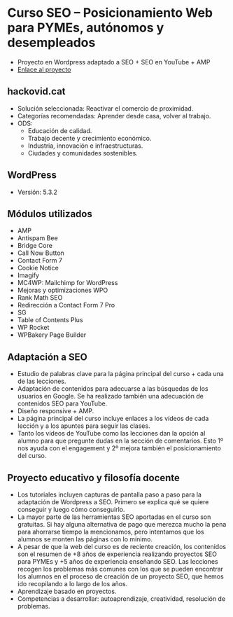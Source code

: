 # Curso SEO – Posicionamiento Web para PYMEs, autónomos y desempleados
- Proyecto en Wordpress adaptado a SEO + SEO en YouTube + AMP
- [Enlace al proyecto](https://www.seosve.com/cursos/seo-posicionamiento-web/)

## hackovid.cat
- Solución seleccionada: Reactivar el comercio de proximidad.
- Categorías recomendadas: Aprender desde casa, volver al trabajo.
- ODS:
  - Educación de calidad.
  - Trabajo decente y crecimiento económico.
  - Industria, innovación e infraestructuras.
  - Ciudades y comunidades sostenibles.

## WordPress
- Versión: 5.3.2

## Módulos utilizados
- AMP
- Antispam Bee
- Bridge Core
- Call Now Button
- Contact Form 7
- Cookie Notice
- Imagify
- MC4WP: Mailchimp for WordPress
- Mejoras y optimizaciones WPO
- Rank Math SEO
- Redirección a Contact Form 7 Pro
- SG 
- Table of Contents Plus
- WP Rocket
- WPBakery Page Builder

## Adaptación a SEO
- Estudio de palabras clave para la página principal del curso + cada una de las lecciones.
- Adaptación de contenidos para adecuarse a las búsquedas de los usuarios en Google. Se ha realizado también una adecuación  de contenidos SEO para YouTube.
- Diseño responsive + AMP.
- La página principal del curso incluye enlaces a los vídeos de cada lección y a los apuntes para seguir las clases.
- Tanto los vídeos de YouTube como las lecciones dan la opción al alumno para que pregunte dudas en la sección de comentarios. Esto 1º nos ayuda con el engagement y 2º mejora también el posicionamiento del curso.

## Proyecto educativo y filosofía docente
- Los tutoriales incluyen capturas de pantalla paso a paso para la adaptación de Wordpress a SEO. Primero se explica qué se quiere conseguir y luego cómo conseguirlo.
- La mayor parte de las herramientas SEO aportadas en el curso son gratuitas. Si hay alguna alternativa de pago que merezca mucho la pena para ahorrarse tiempo la mencionamos, pero intentamos que los alumnos se monten las páginas con lo mínimo.
- A pesar de que la web del curso es de reciente creación, los contenidos son el resumen de +8 años de experiencia realizando proyectos SEO para PYMEs y +5 años de experiencia enseñando SEO. Las lecciones recogen los problemas más comunes con los que se pueden encontrar los alumnos en el proceso de creación de un proyecto SEO, que hemos ido recopilando a lo largo de los años.
- Aprendizaje basado en proyectos. 
- Competencias a desarrollar: autoaprendizaje, creatividad, resolución de problemas.
